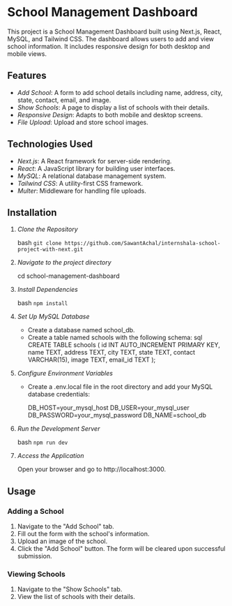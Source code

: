 # School Management Dashboard

This project is a School Management Dashboard built using Next.js, React, MySQL, and Tailwind CSS. The dashboard allows users to add and view school information. It includes responsive design for both desktop and mobile views.

## Features

- *Add School*: A form to add school details including name, address, city, state, contact, email, and image.
- *Show Schools*: A page to display a list of schools with their details.
- *Responsive Design*: Adapts to both mobile and desktop screens.
- *File Upload*: Upload and store school images.

## Technologies Used

- *Next.js*: A React framework for server-side rendering.
- *React*: A JavaScript library for building user interfaces.
- *MySQL*: A relational database management system.
- *Tailwind CSS*: A utility-first CSS framework.
- *Multer*: Middleware for handling file uploads.

## Installation

1. *Clone the Repository*
   
    bash
    ```git clone https://github.com/SawantAchal/internshala-school-project-with-next.git```
   
2. *Navigate to the project directory*

    cd school-management-dashboard
    

3. *Install Dependencies*

    bash
    ```npm install```
    

4. *Set Up MySQL Database*
   
    - Create a database named school_db.
    - Create a table named schools with the following schema:
        sql
        CREATE TABLE schools (
            id INT AUTO_INCREMENT PRIMARY KEY,
            name TEXT,
            address TEXT,
            city TEXT,
            state TEXT,
            contact VARCHAR(15),
            image TEXT,
            email_id TEXT
        );
        

5. *Configure Environment Variables*
    - Create a .env.local file in the root directory and add your MySQL database credentials:
        
        DB_HOST=your_mysql_host
        DB_USER=your_mysql_user
        DB_PASSWORD=your_mysql_password
        DB_NAME=school_db
        

6. *Run the Development Server*

    bash
    ```npm run dev```
    

7. *Access the Application*
   
    Open your browser and go to http://localhost:3000.
   
## Usage

### Adding a School

1. Navigate to the "Add School" tab.
2. Fill out the form with the school's information.
3. Upload an image of the school.
4. Click the "Add School" button. The form will be cleared upon successful submission.

### Viewing Schools

1. Navigate to the "Show Schools" tab.
2. View the list of schools with their details.


